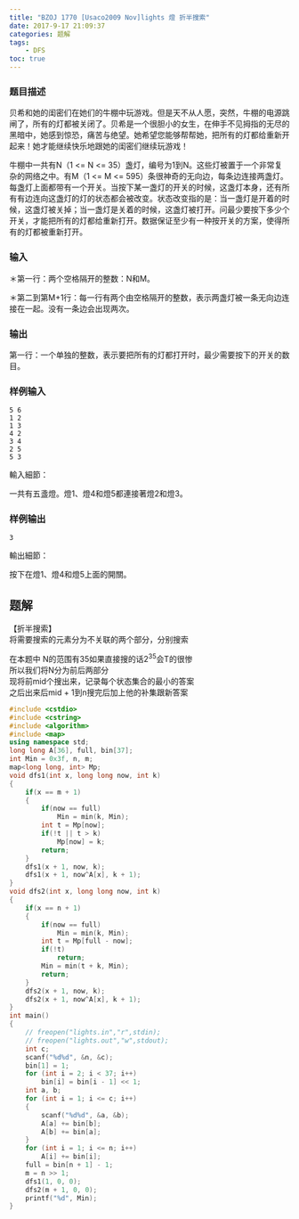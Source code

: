 ```yaml
---
title: "BZOJ 1770 [Usaco2009 Nov]lights 燈 折半搜索"
date: 2017-9-17 21:09:37
categories: 题解
tags:
    - DFS
toc: true
---
```


### 题目描述

贝希和她的闺密们在她们的牛棚中玩游戏。但是天不从人愿，突然，牛棚的电源跳闸了，所有的灯都被关闭了。贝希是一个很胆小的女生，在伸手不见拇指的无尽的黑暗中，她感到惊恐，痛苦与绝望。她希望您能够帮帮她，把所有的灯都给重新开起来！她才能继续快乐地跟她的闺密们继续玩游戏！
<!--more-->
牛棚中一共有N（1 <= N <= 35）盏灯，编号为1到N。这些灯被置于一个非常复杂的网络之中。有M（1 <= M <= 595）条很神奇的无向边，每条边连接两盏灯。每盏灯上面都带有一个开关。当按下某一盏灯的开关的时候，这盏灯本身，还有所有有边连向这盏灯的灯的状态都会被改变。状态改变指的是：当一盏灯是开着的时候，这盏灯被关掉；当一盏灯是关着的时候，这盏灯被打开。问最少要按下多少个开关，才能把所有的灯都给重新打开。数据保证至少有一种按开关的方案，使得所有的灯都被重新打开。

### 输入

＊第一行：两个空格隔开的整数：N和M。

＊第二到第M+1行：每一行有两个由空格隔开的整数，表示两盏灯被一条无向边连接在一起。没有一条边会出现两次。


### 输出

第一行：一个单独的整数，表示要把所有的灯都打开时，最少需要按下的开关的数目。

### 样例输入
	5 6
	1 2
	1 3
	4 2
	3 4
	2 5
	5 3

輸入細節：

一共有五盞燈。燈1、燈4和燈5都連接著燈2和燈3。

### 样例输出
	3

輸出細節：

按下在燈1、燈4和燈5上面的開關。


## 题解

【折半搜索】  
将需要搜索的元素分为不关联的两个部分，分别搜索

在本题中
N的范围有35如果直接搜的话$2^35$会T的很惨  
所以我们将N分为前后两部分  
现将前mid个搜出来，记录每个状态集合的最小的答案  
之后出来后mid + 1到n搜完后加上他的补集跟新答案

```c++
#include <cstdio>
#include <cstring>
#include <algorithm>
#include <map>
using namespace std;
long long A[36], full, bin[37];
int Min = 0x3f, n, m;
map<long long, int> Mp;
void dfs1(int x, long long now, int k)
{
	if(x == m + 1)
	{
		if(now == full)
			Min = min(k, Min);
		int t = Mp[now];
		if(!t || t > k)
			Mp[now] = k;
		return;
	}
	dfs1(x + 1, now, k);
	dfs1(x + 1, now^A[x], k + 1);
}
void dfs2(int x, long long now, int k)
{
	if(x == n + 1)
	{
		if(now == full)
			Min = min(k, Min);
		int t = Mp[full - now];
		if(!t)
			return;
		Min = min(t + k, Min);
		return;
	}
	dfs2(x + 1, now, k);
	dfs2(x + 1, now^A[x], k + 1);
}
int main()
{
	// freopen("lights.in","r",stdin);
	// freopen("lights.out","w",stdout);
	int c;
	scanf("%d%d", &n, &c);
	bin[1] = 1;
	for (int i = 2; i < 37; i++)
		bin[i] = bin[i - 1] << 1;
	int a, b;
	for (int i = 1; i <= c; i++)
	{
		scanf("%d%d", &a, &b);
		A[a] += bin[b];
		A[b] += bin[a];
	}
	for (int i = 1; i <= n; i++)
		A[i] += bin[i];
	full = bin[n + 1] - 1;
	m = n >> 1;
	dfs1(1, 0, 0);
	dfs2(m + 1, 0, 0);
	printf("%d", Min);
}
```

